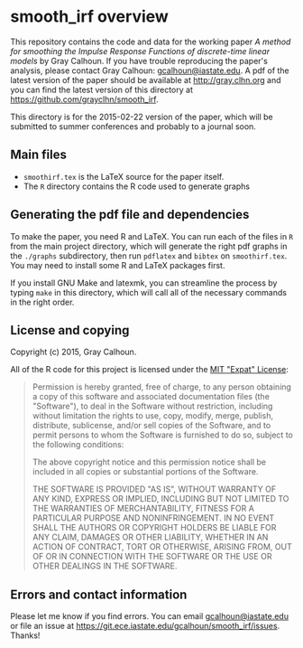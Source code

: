 smooth_irf overview
===================

This repository contains the code and data for the working paper *A
method for smoothing the Impulse Response Functions of discrete-time
linear models* by Gray Calhoun.  If you have trouble reproducing the
paper's analysis, please contact Gray Calhoun:
<gcalhoun@iastate.edu>. A pdf of the latest version of the paper
should be available at <http://gray.clhn.org> and you can find the
latest version of this directory at
<https://github.com/grayclhn/smooth_irf>.

This directory is for the 2015-02-22 version of the paper, which will
be submitted to summer conferences and probably to a journal soon.

Main files
----------

* `smoothirf.tex` is the LaTeX source for the paper itself.
* The `R` directory contains the R code used to generate graphs

Generating the pdf file and dependencies
----------------------------------------

To make the paper, you need R and LaTeX. You can run each of the files
in `R` from the main project directory, which will generate the right
pdf graphs in the `./graphs` subdirectory, then run `pdflatex` and
`bibtex` on `smoothirf.tex`. You may need to install some R and LaTeX
packages first.

If you install GNU Make and latexmk, you can streamline the process by
typing `make` in this directory, which will call all of the necessary
commands in the right order.

License and copying
-------------------

Copyright (c) 2015, Gray Calhoun.

All of the R code for this project is licensed under the
[MIT "Expat" License](http://opensource.org/licenses/MIT):

> Permission is hereby granted, free of charge, to any person
> obtaining a copy of this software and associated documentation
> files (the "Software"), to deal in the Software without
> restriction, including without limitation the rights to use, copy,
> modify, merge, publish, distribute, sublicense, and/or sell copies
> of the Software, and to permit persons to whom the Software is
> furnished to do so, subject to the following conditions:
>
> The above copyright notice and this permission notice shall be
> included in all copies or substantial portions of the Software.
>
> THE SOFTWARE IS PROVIDED "AS IS", WITHOUT WARRANTY OF ANY KIND,
> EXPRESS OR IMPLIED, INCLUDING BUT NOT LIMITED TO THE WARRANTIES OF
> MERCHANTABILITY, FITNESS FOR A PARTICULAR PURPOSE AND
> NONINFRINGEMENT. IN NO EVENT SHALL THE AUTHORS OR COPYRIGHT HOLDERS
> BE LIABLE FOR ANY CLAIM, DAMAGES OR OTHER LIABILITY, WHETHER IN AN
> ACTION OF CONTRACT, TORT OR OTHERWISE, ARISING FROM, OUT OF OR IN
> CONNECTION WITH THE SOFTWARE OR THE USE OR OTHER DEALINGS IN THE
> SOFTWARE.

Errors and contact information
------------------------------

Please let me know if you find errors. You can email
<gcalhoun@iastate.edu> or file an issue at
<https://git.ece.iastate.edu/gcalhoun/smooth_irf/issues>.
Thanks!
